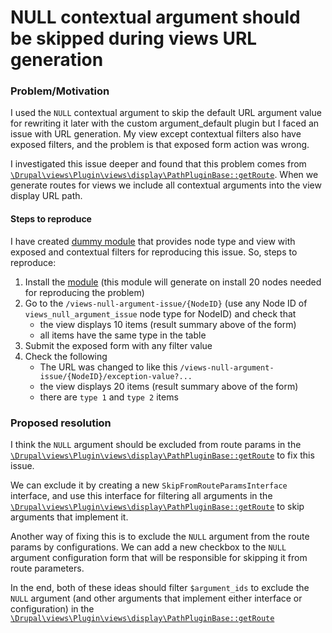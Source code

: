 
# NULL contextual argument should be skipped during views URL generation

<h3 id="summary-problem-motivation">Problem/Motivation</h3>

I used the `NULL` contextual argument to skip the default URL argument value for rewriting it later with the custom argument_default plugin but I faced an issue with URL generation. My view except contextual filters also have exposed filters, and the problem is that exposed form action was wrong.

I investigated this issue deeper and found that this problem comes from [`\Drupal\views\Plugin\views\display\PathPluginBase::getRoute`](https://api.drupal.org/api/drupal/core%21modules%21views%21src%21Plugin%21views%21display%21PathPluginBase.php/function/PathPluginBase%3A%3AgetRoute/11.x). When we generate routes for views we include all contextual arguments into the view display URL path.

<h4 id="summary-steps-reproduce">Steps to reproduce</h4>

I have created [dummy module](https://github.com/Chizh273/views_null_argument_issue) that provides node type and view with exposed and contextual filters for reproducing this issue. So, steps to reproduce:

1. Install the [module](https://github.com/Chizh273/views_null_argument_issue) (this module will generate on install 20 nodes needed for reproducing the problem)
2. Go to the `/views-null-argument-issue/{NodeID}` (use any Node ID of `views_null_argument_issue` node type for NodeID) and check that
   - the view displays 10 items (result summary above of the form)
   - all items have the same type in the table
3. Submit the exposed form with any filter value
4. Check the following
   - The URL was changed to like this `/views-null-argument-issue/{NodeID}/exception-value?...`
   - the view displays 20 items (result summary above of the form)
   - there are `type 1` and `type 2` items


<h3 id="summary-proposed-resolution">Proposed resolution</h3>

I think the `NULL` argument should be excluded from route params in the [`\Drupal\views\Plugin\views\display\PathPluginBase::getRoute`](https://api.drupal.org/api/drupal/core%21modules%21views%21src%21Plugin%21views%21display%21PathPluginBase.php/function/PathPluginBase%3A%3AgetRoute/11.x) to fix this issue.

We can exclude it by creating a new `SkipFromRouteParamsInterface` interface, and use this interface for filtering all arguments in the [`\Drupal\views\Plugin\views\display\PathPluginBase::getRoute`](https://api.drupal.org/api/drupal/core%21modules%21views%21src%21Plugin%21views%21display%21PathPluginBase.php/function/PathPluginBase%3A%3AgetRoute/11.x) to skip arguments that implement it.

Another way of fixing this is to exclude the `NULL` argument from the route params by configurations. We can add a new checkbox to the `NULL` argument configuration form that will be responsible for skipping it from route parameters.

In the end, both of these ideas should filter `$argument_ids` to exclude the `NULL` argument (and other arguments that implement either interface or configuration) in the [`\Drupal\views\Plugin\views\display\PathPluginBase::getRoute`](https://api.drupal.org/api/drupal/core%21modules%21views%21src%21Plugin%21views%21display%21PathPluginBase.php/function/PathPluginBase%3A%3AgetRoute/11.x)


